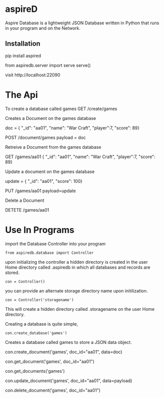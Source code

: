 # aspireD
Aspire Database is a lightweight JSON Database written in Python that runs in your program and on the Network.

## Installation
pip install aspired

from aspiredb.server import serve
serve()

visit http://localhost:22090
 
 # The Api

 To create a database called games
 GET /create/games

 Creates a Document on the games database 

 doc = { "_id": "aa01", "name": "War Craft", "player":7, "score": 89}

 POST /document/games
 payload = doc

Retreive a Document from the games database 

GET /games/aa01
{ "_id": "aa01", "name": "War Craft", "player":7, "score": 89}

Update a document on the games database

update = { "_id": "aa01",  "score": 100}

PUT /games/aa01
payload=update

Delete a Document

DETETE /games/aa01

# Use In Programs

import the Database Controller into your program 


    from aspiredb.database import Controller

upon initializing the controller a hidden directory is created in the user Home directory called .aspiredb 
in which all databases and records are stored.

    con = Controller()

you can provide an alternate storage directory name upon initilization.

    con = Controller('storagename')

This will create a hidden directory called .storagename on the user Home directory.

Creating a database is quite simple,  

    con.create_database('games')

Creates a database called games to store a JSON data object.




con.create_document('games', doc_id="aa01", data=doc)

con.get_document('games', doc_id="aa01")

con.get_documents('games')

con.update_document('games', doc_id="aa01", data=payload)

con.delete_document('games', doc_id="aa01")










